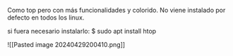 Como top pero con más funcionalidades y colorido. No viene instalado por defecto en todos los linux.

si fuera necesario instalarlo:
$ sudo apt install htop 

![[Pasted image 20240429200410.png]]


